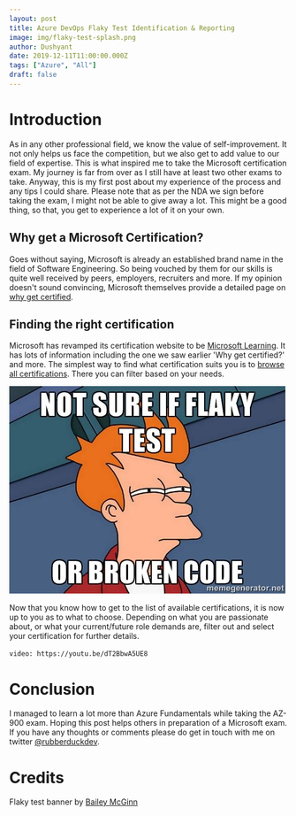```yaml
---
layout: post
title: Azure DevOps Flaky Test Identification & Reporting
image: img/flaky-test-splash.png
author: Dushyant
date: 2019-12-11T11:00:00.000Z
tags: ["Azure", "All"]
draft: false
---
```

# Introduction
As in any other professional field, we know the value of self-improvement. It not only helps us face the competition, but we also get to add value to our field of expertise. This is what inspired me to take the Microsoft certification exam. My journey is far from over as I still have at least two other exams to take. Anyway, this is my first post about my experience of the process and any tips I could share. Please note that as per the NDA we sign before taking the exam, I might not be able to give away a lot. This might be a good thing, so that, you get to experience a lot of it on your own.

## Why get a Microsoft Certification?
Goes without saying, Microsoft is already an established brand name in the field of Software Engineering. So being vouched by them for our skills is quite well received by peers, employers, recruiters and more. If my opinion doesn't sound convincing, Microsoft themselves provide a detailed page on [why get certified](https://www.microsoft.com/en-us/learning/certification-benefits.aspx).

## Finding the right certification
Microsoft has revamped its certification website to be [Microsoft Learning](https://www.microsoft.com/en-us/learning/default.aspx). It has lots of information including the one we saw earlier 'Why get certified?' and more. 
The simplest way to find what certification suits you is to [browse all certifications](https://www.microsoft.com/en-us/learning/browse-all-certifications.aspx). There you can filter based on your needs.

![Flaky test - Fry](./img/flaky-test.jpg)

Now that you know how to get to the list of available certifications, it is now up to you as to what to choose. Depending on what you are passionate about, or what your current/future role demands are, filter out and select your certification for further details.

`video: https://youtu.be/dT2BbwA5UE8`

# Conclusion
I managed to learn a lot more than Azure Fundamentals while taking the AZ-900 exam. Hoping this post helps others in preparation of a Microsoft exam. If you have any thoughts or comments please do get in touch with me on twitter [@rubberduckdev](https://twitter.com/rubberduckdev).

# Credits
Flaky test banner by [Bailey McGinn](https://baileymcginn.com/about)